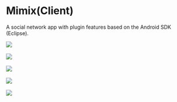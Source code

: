# Mimix(Client)
A social network app with plugin features based on the Android SDK (Eclipse).<br>

 <img src="/screen grabs/device-2015-04-05-145723.png"><br><br>
 <img src="/screen grabs/device-2015-01-30-165859.png"><br><br>
 <img src="/screen grabs/device-2015-01-30-210622.png"><br><br>
 <img src="/screen grabs/device-2015-04-05-145850.png"><br><br>
 <img src="/screen grabs/device-2015-05-05-213754.png"><br><br>
 
  
 

